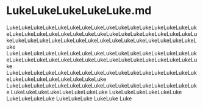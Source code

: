 LukeLukeLukeLukeLuke.md
=======================

LukeLukeLukeLukeLukeLukeLukeLukeLukeLukeLukeLukeLukeLukeLukeLukeLukeLukeLukeLukeLukeLukeLukeLukeLukeLukeLukeLukeLukeLukeLukeLukeLukeLukeLukeLukeLukeLukeLukeLukeLukeLukeLukeLukeLukeLukeLukeLuke
LukeLukeLukeLukeLukeLukeLukeLukeLukeLukeLukeLukeLukeLukeLukeLukeLukeLukeLukeLukeLukeLukeLukeLukeLukeLukeLukeLukeLukeLukeLukeLuke
LukeLukeLukeLukeLukeLukeLukeLukeLukeLukeLukeLukeLukeLukeLukeLukeLukeLukeLukeLukeLukeLukeLukeLuke
LukeLukeLukeLukeLukeLukeLukeLukeLukeLukeLukeLukeLukeLukeLukeLuke
LukeLukeLukeLukeLukeLukeLukeLuke
LukeLukeLukeLukeLukeLuke
LukeLukeLukeLuke
LukeLukeLuke
LukeLuke
Luke

